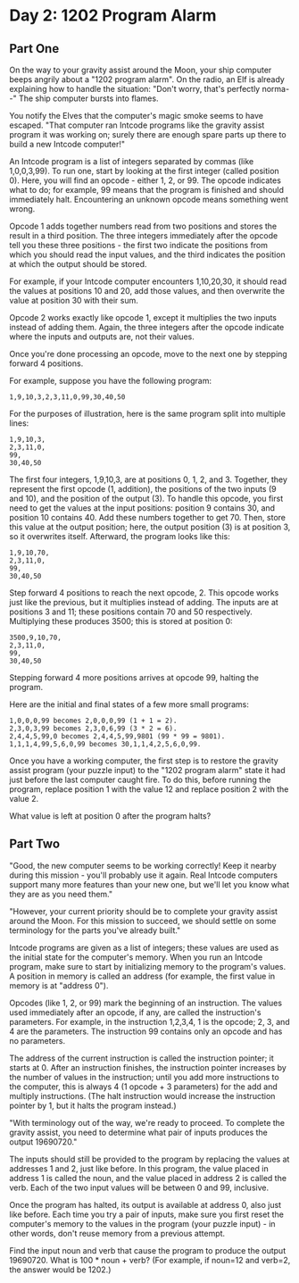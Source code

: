 # Day 2: 1202 Program Alarm

## Part One

On the way to your gravity assist around the Moon, your ship computer beeps angrily about a "1202 program alarm". 
On the radio, an Elf is already explaining how to handle the situation: "Don't worry, that's perfectly norma--" The 
ship computer bursts into flames.

You notify the Elves that the computer's magic smoke seems to have escaped. "That computer ran Intcode programs 
like the gravity assist program it was working on; surely there are enough spare parts up there to build a new 
Intcode computer!"

An Intcode program is a list of integers separated by commas (like 1,0,0,3,99). To run one, start by looking at 
the first integer (called position 0). Here, you will find an opcode - either 1, 2, or 99. The opcode indicates what 
to do; for example, 99 means that the program is finished and should immediately halt. Encountering an unknown 
opcode means something went wrong.

Opcode 1 adds together numbers read from two positions and stores the result in a third position. The three integers 
immediately after the opcode tell you these three positions - the first two indicate the positions from which you 
should read the input values, and the third indicates the position at which the output should be stored.

For example, if your Intcode computer encounters 1,10,20,30, it should read the values at positions 10 and 20, add 
those values, and then overwrite the value at position 30 with their sum.

Opcode 2 works exactly like opcode 1, except it multiplies the two inputs instead of adding them. Again, the three 
integers after the opcode indicate where the inputs and outputs are, not their values.

Once you're done processing an opcode, move to the next one by stepping forward 4 positions.

For example, suppose you have the following program:

```text
1,9,10,3,2,3,11,0,99,30,40,50
```

For the purposes of illustration, here is the same program split into multiple lines:

``` text
1,9,10,3,
2,3,11,0,
99,
30,40,50
```

The first four integers, 1,9,10,3, are at positions 0, 1, 2, and 3. Together, they represent the first opcode 
(1, addition), the positions of the two inputs (9 and 10), and the position of the output (3).
To handle this opcode, you first need to get the values at the input positions: position 9 contains 30, 
and position 10 contains 40. Add these numbers together to get 70. Then, store this value at the output position; 
here, the output position (3) is at position 3, so it overwrites itself. Afterward, the program looks like this:

```text
1,9,10,70,
2,3,11,0,
99,
30,40,50
```

Step forward 4 positions to reach the next opcode, 2. This opcode works just like the previous, but it multiplies 
instead of adding. The inputs are at positions 3 and 11; these positions contain 70 and 50 respectively. Multiplying 
these produces 3500; this is stored at position 0:

```text
3500,9,10,70,
2,3,11,0,
99,
30,40,50
```

Stepping forward 4 more positions arrives at opcode 99, halting the program.

Here are the initial and final states of a few more small programs:

```text
1,0,0,0,99 becomes 2,0,0,0,99 (1 + 1 = 2).
2,3,0,3,99 becomes 2,3,0,6,99 (3 * 2 = 6).
2,4,4,5,99,0 becomes 2,4,4,5,99,9801 (99 * 99 = 9801).
1,1,1,4,99,5,6,0,99 becomes 30,1,1,4,2,5,6,0,99.
```

Once you have a working computer, the first step is to restore the gravity assist program (your puzzle input) 
to the "1202 program alarm" state it had just before the last computer caught fire. To do this, before running 
the program, replace position 1 with the value 12 and replace position 2 with the value 2.

What value is left at position 0 after the program halts?

## Part Two

"Good, the new computer seems to be working correctly! Keep it nearby during this mission - you'll probably use it 
again. Real Intcode computers support many more features than your new one, but we'll let you know what they are as 
you need them."

"However, your current priority should be to complete your gravity assist around the Moon. For this mission to succeed, 
we should settle on some terminology for the parts you've already built."

Intcode programs are given as a list of integers; these values are used as the initial state for the computer's memory. 
When you run an Intcode program, make sure to start by initializing memory to the program's values. A position in 
memory is called an address (for example, the first value in memory is at "address 0").

Opcodes (like 1, 2, or 99) mark the beginning of an instruction. The values used immediately after an opcode, if any, 
are called the instruction's parameters. For example, in the instruction 1,2,3,4, 1 is the opcode; 2, 3, and 4 are 
the parameters. The instruction 99 contains only an opcode and has no parameters.

The address of the current instruction is called the instruction pointer; it starts at 0. After an instruction 
finishes, the instruction pointer increases by the number of values in the instruction; until you add more instructions 
to the computer, this is always 4 (1 opcode + 3 parameters) for the add and multiply instructions. 
(The halt instruction would increase the instruction pointer by 1, but it halts the program instead.)

"With terminology out of the way, we're ready to proceed. To complete the gravity assist, you need to determine what 
pair of inputs produces the output 19690720."

The inputs should still be provided to the program by replacing the values at addresses 1 and 2, just like before. 
In this program, the value placed in address 1 is called the noun, and the value placed in address 2 is called the 
verb. Each of the two input values will be between 0 and 99, inclusive.

Once the program has halted, its output is available at address 0, also just like before. Each time you try a pair of 
inputs, make sure you first reset the computer's memory to the values in the program (your puzzle input) - in other 
words, don't reuse memory from a previous attempt.

Find the input noun and verb that cause the program to produce the output 19690720. What is 100 * noun + verb? 
(For example, if noun=12 and verb=2, the answer would be 1202.)
